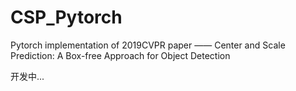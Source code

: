 # CSP_Pytorch
Pytorch implementation of 2019CVPR paper —— Center and Scale Prediction: A Box-free Approach for Object Detection

开发中... 
